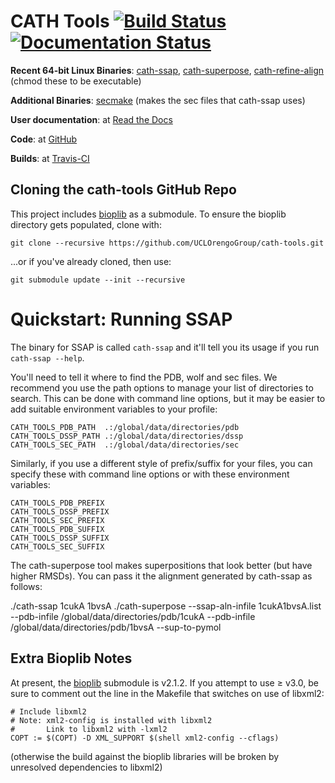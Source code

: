 # CATH Tools [![Build Status](https://travis-ci.org/UCLOrengoGroup/cath-tools.svg?branch=master)](https://travis-ci.org/UCLOrengoGroup/cath-tools) [![Documentation Status](https://readthedocs.org/projects/cath-tools/badge/?version=latest)](https://readthedocs.org/projects/cath-tools/?badge=latest)

**Recent 64-bit Linux Binaries**: [cath-ssap](https://cath-tools.s3.amazonaws.com/UCLOrengoGroup/cath-tools/125/125.1/release_build/cath-ssap "A Linux cath-ssap binary from a recent commit"), [cath-superpose](https://cath-tools.s3.amazonaws.com/UCLOrengoGroup/cath-tools/125/125.1/release_build/cath-superpose "A Linux cath-superpose binary from a recent commit"), [cath-refine-align](https://cath-tools.s3.amazonaws.com/UCLOrengoGroup/cath-tools/125/125.1/release_build/cath-refine-align "A Linux cath-refine-align binary from a recent commit") (chmod these to be executable)

**Additional Binaries**:
[secmake](http://github.com/UCLOrengoGroup/secmake) (makes the sec files that cath-ssap uses)

**User documentation**: at [Read the Docs](http://cath-tools.readthedocs.org/en/latest/ "The CATH Tools user documentation at Read the Docs")

**Code**: at [GitHub](https://github.com/UCLOrengoGroup/cath-tools "The CATH Tools GitHub respository") 

**Builds**: at [Travis-CI](https://travis-ci.org/UCLOrengoGroup/cath-tools "The CATH Tools Travis-CI builds") 

Cloning the cath-tools GitHub Repo
---

This project includes [bioplib](https://github.com/ACRMGroup/bioplib "Bioplib's GitHub homepage") as a submodule. To ensure the bioplib directory gets populated, clone with:

    git clone --recursive https://github.com/UCLOrengoGroup/cath-tools.git

...or if you've already cloned, then use:

    git submodule update --init --recursive

Quickstart: Running SSAP
========================

The binary for SSAP is called `cath-ssap` and it'll tell you its usage if you run `cath-ssap --help`.

You'll need to tell it where to find the PDB, wolf and sec files. We recommend you use the path options to manage your list of directories to search. This can be done with command line options, but it may be easier to add suitable environment variables to your profile:

    CATH_TOOLS_PDB_PATH  .:/global/data/directories/pdb
    CATH_TOOLS_DSSP_PATH .:/global/data/directories/dssp
    CATH_TOOLS_SEC_PATH  .:/global/data/directories/sec

Similarly, if you use a different style of prefix/suffix for your files, you can specify these with command line options or with these environment variables:

    CATH_TOOLS_PDB_PREFIX
    CATH_TOOLS_DSSP_PREFIX
    CATH_TOOLS_SEC_PREFIX
    CATH_TOOLS_PDB_SUFFIX
    CATH_TOOLS_DSSP_SUFFIX
    CATH_TOOLS_SEC_SUFFIX

The cath-superpose tool makes superpositions that look better (but have higher RMSDs). You can pass it the alignment generated by cath-ssap as follows:

./cath-ssap 1cukA 1bvsA
./cath-superpose --ssap-aln-infile 1cukA1bvsA.list --pdb-infile /global/data/directories/pdb/1cukA --pdb-infile /global/data/directories/pdb/1bvsA --sup-to-pymol

Extra Bioplib Notes
-------------------

At present, the [bioplib](https://github.com/ACRMGroup/bioplib "Bioplib's GitHub Homepage") submodule is v2.1.2. If you attempt to use &ge; v3.0, be sure to comment out the line in the Makefile that switches on use of libxml2:

    # Include libxml2
    # Note: xml2-config is installed with libxml2
    #       Link to libxml2 with -lxml2
    COPT := $(COPT) -D XML_SUPPORT $(shell xml2-config --cflags)

(otherwise the build against the bioplib libraries will be broken by unresolved dependencies to libxml2)
